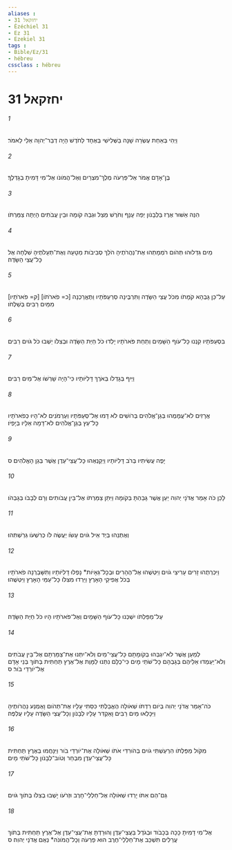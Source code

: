 ```yaml
---
aliases : 
- יחזקאל 31
- Ézéchiel 31
- Ez 31
- Ezekiel 31
tags : 
- Bible/Ez/31
- hébreu
cssclass : hébreu
---
```


# יחזקאל 31

###### 1
וַיְהִי בְּאַחַת עֶשְׂרֵה שָׁנָה בַּשְּׁלִישִׁי בְּאֶחָד לַחֹדֶשׁ הָיָה דְבַר־יְהוָה אֵלַי לֵאמֹר׃
###### 2
בֶּן־אָדָם אֱמֹר אֶל־פַּרְעֹה מֶלֶךְ־מִצְרַיִם וְאֶל־הֲמֹונֹו אֶל־מִי דָּמִיתָ בְגָדְלֶךָ׃
###### 3
הִנֵּה אַשּׁוּר אֶרֶז בַּלְּבָנֹון יְפֵה עָנָף וְחֹרֶשׁ מֵצַל וּגְבַהּ קֹומָה וּבֵין עֲבֹתִים הָיְתָה צַמַּרְתֹּו׃
###### 4
מַיִם גִּדְּלוּהוּ תְּהֹום רֹמְמָתְהוּ אֶת־נַהֲרֹתֶיהָ הֹלֵךְ סְבִיבֹות מַטָּעָהּ וְאֶת־תְּעָלֹתֶיהָ שִׁלְחָה אֶל כָּל־עֲצֵי הַשָּׂדֶה׃
###### 5
עַל־כֵּן גָּבְהָא קֹמָתֹו מִכֹּל עֲצֵי הַשָּׂדֶה וַתִּרְבֶּינָה סַרְעַפֹּתָיו וַתֶּאֱרַכְנָה [כ= פֹארֹתֹו] [ק= פֹארֹתָיו] מִמַּיִם רַבִּים בְּשַׁלְּחֹו׃
###### 6
בִּסְעַפֹּתָיו קִנְנוּ כָּל־עֹוף הַשָּׁמַיִם וְתַחַת פֹּארֹתָיו יָלְדוּ כֹּל חַיַּת הַשָּׂדֶה וּבְצִלֹּו יֵשְׁבוּ כֹּל גֹּויִם רַבִּים׃
###### 7
וַיְּיִף בְּגָדְלֹו בְּאֹרֶךְ דָּלִיֹּותָיו כִּי־הָיָה שָׁרְשֹׁו אֶל־מַיִם רַבִּים׃
###### 8
אֲרָזִים לֹא־עֲמָמֻהוּ בְּגַן־אֱלֹהִים בְּרֹושִׁים לֹא דָמוּ אֶל־סְעַפֹּתָיו וְעַרְמֹנִים לֹא־הָיוּ כְּפֹארֹתָיו כָּל־עֵץ בְּגַן־אֱלֹהִים לֹא־דָמָה אֵלָיו בְּיָפְיֹו׃
###### 9
יָפֶה עֲשִׂיתִיו בְּרֹב דָּלִיֹּותָיו וַיְקַנְאֻהוּ כָּל־עֲצֵי־עֵדֶן אֲשֶׁר בְּגַן הָאֱלֹהִים׃ ס
###### 10
לָכֵן כֹּה אָמַר אֲדֹנָי יְהוִה יַעַן אֲשֶׁר גָּבַהְתָּ בְּקֹומָה וַיִּתֵּן צַמַּרְתֹּו אֶל־בֵּין עֲבֹותִים וְרָם לְבָבֹו בְּגָבְהֹו׃
###### 11
וְאֶתְּנֵהוּ בְּיַד אֵיל גֹּויִם עָשֹׂו יַעֲשֶׂה לֹו כְּרִשְׁעֹו גֵּרַשְׁתִּהוּ׃
###### 12
וַיִּכְרְתֻהוּ זָרִים עָרִיצֵי גֹויִם וַיִּטְּשֻׁהוּ אֶל־הֶהָרִים וּבְכָל־גֵּאָיֹות* נָפְלוּ דָלִיֹּותָיו וַתִּשָּׁבַרְנָה פֹארֹתָיו בְּכֹל אֲפִיקֵי הָאָרֶץ וַיֵּרְדוּ מִצִּלֹּו כָּל־עַמֵּי הָאָרֶץ וַיִּטְּשֻׁהוּ׃
###### 13
עַל־מַפַּלְתֹּו יִשְׁכְּנוּ כָּל־עֹוף הַשָּׁמָיִם וְאֶל־פֹּארֹתָיו הָיוּ כֹּל חַיַּת הַשָּׂדֶה׃
###### 14
לְמַעַן אֲשֶׁר לֹא־יִגְבְּהוּ בְקֹומָתָם כָּל־עֲצֵי־מַיִם וְלֹא־יִתְּנוּ אֶת־צַמַּרְתָּם אֶל־בֵּין עֲבֹתִים וְלֹא־יַעַמְדוּ אֵלֵיהֶם בְּגָבְהָם כָּל־שֹׁתֵי מָיִם כִּי־כֻלָּם נִתְּנוּ לַמָּוֶת אֶל־אֶרֶץ תַּחְתִּית בְּתֹוךְ בְּנֵי אָדָם אֶל־יֹורְדֵי בֹור׃ ס
###### 15
כֹּה־אָמַר אֲדֹנָי יְהוִה בְּיֹום רִדְתֹּו שְׁאֹולָה הֶאֱבַלְתִּי כִּסֵּתִי עָלָיו אֶת־תְּהֹום וָאֶמְנַע נַהֲרֹותֶיהָ וַיִּכָּלְאוּ מַיִם רַבִּים וָאַקְדִּר עָלָיו לְבָנֹון וְכָל־עֲצֵי הַשָּׂדֶה עָלָיו עֻלְפֶּה׃
###### 16
מִקֹּול מַפַּלְתֹּו הִרְעַשְׁתִּי גֹויִם בְּהֹורִדִי אֹתֹו שְׁאֹולָה אֶת־יֹורְדֵי בֹור וַיִּנָּחֲמוּ בְּאֶרֶץ תַּחְתִּית כָּל־עֲצֵי־עֵדֶן מִבְחַר וְטֹוב־לְבָנֹון כָּל־שֹׁתֵי מָיִם׃
###### 17
גַּם־הֵם אִתֹּו יָרְדוּ שְׁאֹולָה אֶל־חַלְלֵי־חָרֶב וּזְרֹעֹו יָשְׁבוּ בְצִלֹּו בְּתֹוךְ גֹּויִם׃
###### 18
אֶל־מִי דָמִיתָ כָּכָה בְּכָבֹוד וּבְגֹדֶל בַּעֲצֵי־עֵדֶן וְהוּרַדְתָּ אֶת־עֲצֵי־עֵדֶן אֶל־אֶרֶץ תַּחְתִּית בְּתֹוךְ עֲרֵלִים תִּשְׁכַּב אֶת־חַלְלֵי־חֶרֶב הוּא פַרְעֹה וְכָל־הֲמֹונֹה* נְאֻם אֲדֹנָי יְהוִה׃ ס
